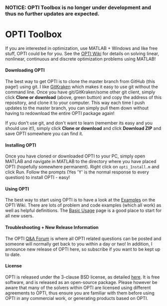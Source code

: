 ### NOTICE: OPTI Toolbox is no longer under development and thus no further updates are expected.

# OPTI Toolbox
If you are interested in optimization, use MATLAB + Windows and like free stuff, OPTI could be for you. See the [OPTI Wiki](https://inverseproblem.co.nz/OPTI/) for details on solving linear, nonlinear, continuous and discrete optimization problems using MATLAB!

#### Downloading OPTI
The best way to get OPTI is to clone the master branch from GitHub (this page!) using git. I like [GitKraken](https://www.gitkraken.com/) which makes it easy to use git without the command line. Once you have git/GitKraken/some other git client, simply click **Clone or download** (above, green button) and copy the address of this repository, and clone it to your computer. This way each time I push updates to the master branch, you can simply pull them down without having to redownload the entire OPTI package again! 

If you don't use git, and don't want to learn (remember its easy and you should use it!), simply click **Clone or download** and click **Download ZIP** and save OPTI somewhere you can find it.

#### Installing OPTI
Once you have cloned or downloaded OPTI to your PC, simply open MATLAB and navigate in MATLAB to the directory where you have placed OPTI (hopefully somewhere permanent). Right click on `opti_Install.m` and click Run. Follow the prompts (Yes 'Y' is the normal response to every question) to install OPTI - easy!

#### Using OPTI
The best way to start using OPTI is to have a look at the [Examples](https://inverseproblem.co.nz/OPTI/index.php/Examples/Examples) on the OPTI Wiki. There are lots of problem and code examples (which all work) as well as helpful definitions. The [Basic Usage](https://inverseproblem.co.nz/OPTI/index.php/GetStart/Basics) page is a good place to start for all new users.

#### Troubleshooting + New Release Information
The OPTI [Q&A Forum](https://groups.google.com/forum/#!forum/opti-toolbox-forum) is where all OPTI related questions can be posted and someone will normally get back to you within a day or two! In addition, I announce new release of OPTI here, so subscribe if you want to be kept up to date.

#### License
OPTI is released under the 3-clause BSD license, as detailed [here](https://inverseproblem.co.nz/OPTI/index.php/DL/License). It is free software, and is released as an open-source package. Please however be aware that many of the solvers within OPTI are licensed using different agreements to OPTI, thus ensure you are familiar with them before using OPTI in any commercial work, or generating products based on OPTI.
